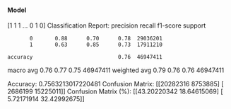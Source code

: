 #### Model
[1 1 1 ... 0 1 0]
Classification Report:
              precision    recall  f1-score   support

           0       0.88      0.70      0.78  29036201
           1       0.63      0.85      0.73  17911210

    accuracy                           0.76  46947411
   macro avg       0.76      0.77      0.75  46947411
weighted avg       0.79      0.76      0.76  46947411

Accuracy: 0.7563213017220481
Confusion Matrix:
[[20282316  8753885]
 [ 2686199 15225011]]
Confusion Matrix (%):
[[43.20220342 18.64615069]
 [ 5.72171914 32.42992675]]
